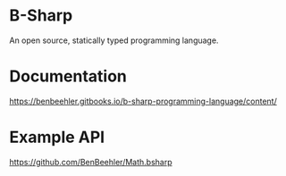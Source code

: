 # B-Sharp
An open source, statically typed programming language.<br>

# Documentation
https://benbeehler.gitbooks.io/b-sharp-programming-language/content/<br>

# Example API
https://github.com/BenBeehler/Math.bsharp
